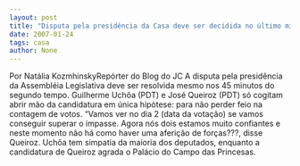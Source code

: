 ```yaml
---
layout: post
title: "Disputa pela presidência da Casa deve ser decidida no último minuto"
date: 2007-01-24
tags: casa
author: None
---
```

Por Natália KozmhinskyRepórter do Blog do JC
A disputa pela presidência da Assembléia Legislativa deve ser resolvida mesmo nos 45 minutos do segundo tempo. Guilherme Uchôa (PDT) e José Queiroz (PDT) só cogitam abrir mão da candidatura em única hipótese: para não perder feio na contagem de votos. 
“Vamos ver no dia 2 (data da votação) se vamos conseguir superar o impasse. Agora nós dois estamos muito confiantes e neste momento não há como haver uma aferição de forças???, disse Queiroz. 
Uchôa tem simpatia da maioria dos deputados, enquanto a candidatura de Queiroz agrada o Palácio do Campo das Princesas.  